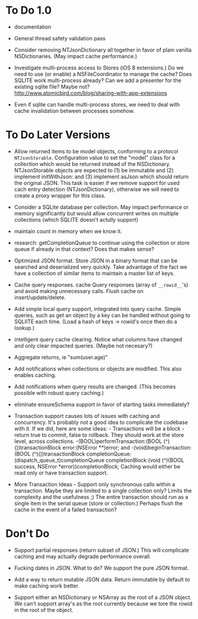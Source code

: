 To Do 1.0
=========

 - documentation

 - General thread safety validation pass

 - Consider removing NTJsonDictionary all together in favor of plain vanilla NSDictionaries. (May impact cache performance.)

 - Investigate multi-process access to Stores (iOS 8 extensions.) Do we need to use (or enable) a NSFileCoordinator to manage the cache? Does SQLITE work multi-process already? Can we add a presenter for the existing sqlite file? Maybe not? http://www.atomicbird.com/blog/sharing-with-app-extensions

 - Even if sqlite can handle multi-process stores, we need to deal with cache invalidation between processes somehow.


To Do Later Versions
====================

- Allow returned items to be model objects, conforming to a protocol `NTJsonStorable`. Configuration value to set the "model" class for a collection which would be returned instead of the NSDictionary. NTJsonStorable objects are expected to (1) be immutable and (2) implement initWithJson: and (3) implement asJson which should return the original JSON. This task is easier if we remove support for used cach entry detection (NTJsonDictionary), otherwise we will need to create a proxy wrapper for this class.

 - Consider a SQLite database per collection. May impact performance or memory significantly but would allow concurrent writes on multiple collections (which SQLITE doesn't actully support)

 - maintain count in memory when we know it.
 
 - research: getCompletionQueue to continue using the collection or store queue if already in that context? Does that makes sense?
 
 - Optimized JSON format. Store JSON in a binary format that can be searched and deserialized very quickly.
   Take advantage of the fact we have a collection of similar items to maintain a master list of keys.
   
 - Cache query responses. cache Query responses (array of `__rowid__`'s) and avoid making unnecessary calls. Flush cache on insert/update/delete.
 
 - Add simple local query support, integrated into query cache. Simple queries, such as get an object by a key can be handled without going to SQLIITE
   each time. (Load a hash of keys -> rowid's once then do a lookup.)
   
 - intelligent query cache clearing. Notice what columns have changed and only clear impacted queries. (Maybe not necesary?)

 - Aggregate returns, ie "sum(user.age)"
 
 - Add notifications when collections or objects are modified. This also enables caching.
 
 - Add notifications when query results are changed. (This becomes possible with robust query caching.)

 - eliminate ensureSchema support in favor of starting tasks immediately?
 
  - Transaction support causes lots of issues with caching and concurrency. It's probably not a good idea to complicate the codebase with it.
   If we did, here are some ideas:  - Transactions will be a block - return true to commit, false to rollback. They should work at the store level, across 
   collections. -(BOOL)performTransaction:(BOOL (^)())transactionBlock error:(NSError **)error; and -(void)beginTransaction:(BOOL (^)())transactionBlock completionQueue:(dispatch_queue_t)completionQueue completionBlock:(void (^)(BOOL success, NSError *error))completionBlock; Caching would either be
    read only or have transaction support.
   
 - More Transaction Ideas - Support only synchronous calls within a transaction. Maybe they are limited to a single collection only? Limits the complexity and the usefulness ;) The entire transaction should run as a single item in the serial queue (store or collection.) Perhaps flush the cache in the event of a failed transaction?
 

Don't Do
========

 - Support partial responses (return subset of JSON.) This will complicate caching and may actually degrade performance overall.
 
 - Fucking dates in JSON. What to do? We support the pure JSON format.

 - Add a way to return mutable JSON data. Return immutable by default to make caching work better.
 
 - Support either an NSDictionary or NSArray as the root of a JSON object. We can't support array's as the root currently because we tore the rowid in the root
   of the object.

